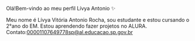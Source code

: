 Olá!Bem-vindo ao meu perfil Lívya Antonio ✨ 

Meu nome é Lívya Vitória Antonio Rocha,
sou estudante e estou cursando o 2°ano do EM.
Estou aprendendo fazer projetos no ALURA. 
Contato:00001107649778sp@al.educacao.sp.gov.br 



